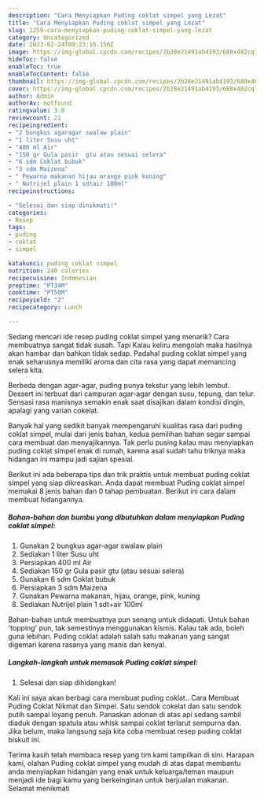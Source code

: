 ```yaml
---
description: "Cara Menyiapkan Puding coklat simpel yang Lezat"
title: "Cara Menyiapkan Puding coklat simpel yang Lezat"
slug: 1259-cara-menyiapkan-puding-coklat-simpel-yang-lezat
category: Uncategorized
date: 2023-02-24T09:23:10.156Z
image: https://img-global.cpcdn.com/recipes/2b28e21491ab4193/680x482cq70/puding-coklat-simpel-foto-resep-utama.jpg
hideToc: false
enableToc: true
enableTocContent: false
thumbnail: https://img-global.cpcdn.com/recipes/2b28e21491ab4193/680x482cq70/puding-coklat-simpel-foto-resep-utama.jpg
cover: https://img-global.cpcdn.com/recipes/2b28e21491ab4193/680x482cq70/puding-coklat-simpel-foto-resep-utama.jpg
author: Admin
authorAv: notfound
ratingvalue: 3.8
reviewcount: 21
recipeingredient:
- "2 bungkus agaragar swalaw plain"
- "1 liter Susu uht"
- "400 ml Air"
- "150 gr Gula pasir  gtu atau sesuai selera"
- "6 sdm Coklat bubuk"
- "3 sdm Maizena"
- " Pewarna makanan hijau orange pink kuning"
- " Nutrijel plain 1 sdtair 100ml"
recipeinstructions:

- "Selesai dan siap dinikmati!"
categories:
- Resep
tags:
- puding
- coklat
- simpel

katakunci: puding coklat simpel 
nutrition: 240 calories
recipecuisine: Indonesian
preptime: "PT34M"
cooktime: "PT50M"
recipeyield: "2"
recipecategory: Lunch

---
```



Sedang mencari ide resep puding coklat simpel yang menarik? Cara membuatnya sangat tidak susah. Tapi Kalau keliru mengolah maka hasilnya akan hambar dan bahkan tidak sedap. Padahal puding coklat simpel yang enak seharusnya memiliki aroma dan cita rasa yang dapat memancing selera kita.


Berbeda dengan agar-agar, puding punya tekstur yang lebih lembut. Dessert ini terbuat dari campuran agar-agar dengan susu, tepung, dan telur. Sensasi rasa manisnya semakin enak saat disajikan dalam kondisi dingin, apalagi yang varian cokelat.

Banyak hal yang sedikit banyak mempengaruhi kualitas rasa dari puding coklat simpel, mulai dari jenis bahan, kedua pemilihan bahan segar sampai cara membuat dan menyajikannya. Tak perlu pusing kalau mau menyiapkan puding coklat simpel enak di rumah, karena asal sudah tahu triknya maka hidangan ini mampu jadi sajian spesial.


Berikut ini ada beberapa tips dan trik praktis untuk membuat puding coklat simpel yang siap dikreasikan. Anda dapat membuat Puding coklat simpel memakai 8 jenis bahan dan 0 tahap pembuatan. Berikut ini cara dalam membuat hidangannya.

<!--inarticleads1-->

##### Bahan-bahan dan bumbu yang dibutuhkan dalam menyiapkan Puding coklat simpel:

1. Gunakan 2 bungkus agar-agar swalaw plain
1. Sediakan 1 liter Susu uht
1. Persiapkan 400 ml Air
1. Sediakan 150 gr Gula pasir  gtu (atau sesuai selera)
1. Gunakan 6 sdm Coklat bubuk
1. Persiapkan 3 sdm Maizena
1. Gunakan  Pewarna makanan, hijau, orange, pink, kuning
1. Sediakan  Nutrijel plain 1 sdt+air 100ml


Bahan-bahan untuk membuatnya pun senang untuk didapati. Untuk bahan &#39;topping&#39; pun, tak semestinya menggunakan kismis. Kalau tak ada, boleh guna lebihan. Puding coklat adalah salah satu makanan yang sangat digemari karena rasanya yang manis dan kenyal. 

<!--inarticleads2-->

##### Langkah-langkah untuk memasak Puding coklat simpel:


1. Selesai dan siap dihidangkan!

Kali ini saya akan berbagi cara membuat puding coklat.. Cara Membuat Puding Coklat Nikmat dan Simpel. Satu sendok cokelat dan satu sendok putih sampai loyang penuh. Panaskan adonan di atas api sedang sambil diaduk dengan spatula atau whisk sampai coklat terlarut sempurna dan. Jika belum, maka langsung saja kita coba membuat resep puding coklat biskuit ini. 

Terima kasih telah membaca resep yang tim kami tampilkan di sini. Harapan kami, olahan Puding coklat simpel yang mudah di atas dapat membantu anda menyiapkan hidangan yang enak untuk keluarga/teman maupun menjadi ide bagi kamu yang berkeinginan untuk berjualan makanan. Selamat menikmati
